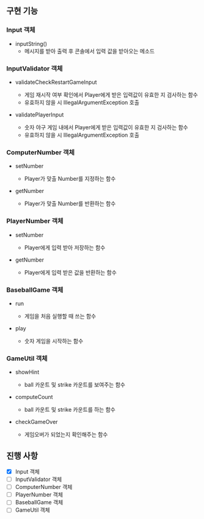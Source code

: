 ## 구현 기능

### Input 객체
- inputString()
    - 메시지를 받아 출력 후 콘솔에서 입력 값을 받아오는 메소드


### InputValidator 객체
- validateCheckRestartGameInput
    - 게임 재시작 여부 확인에서 Player에게 받은 입력값이 유효한 지 검사하는 함수
    - 유효하지 않을 시 IllegalArgumentException 호출


- validatePlayerInput
    - 숫자 야구 게임 내에서 Player에게 받은 입력값이 유효한 지 검사하는 함수
    - 유효하지 않을 시 IllegalArgumentException 호출


### ComputerNumber 객체
- setNumber
    - Player가 맞출 Number를 지정하는 함수


- getNumber
    - Player가 맞출 Number를 반환하는 함수


### PlayerNumber 객체
- setNumber
    - Player에게 입력 받아 저장하는 함수


- getNumber
    - Player에게 입력 받은 값을 반환하는 함수


### BaseballGame 객체
- run
    - 게임을 처음 실행할 때 쓰는 함수


- play
    - 숫자 게임을 시작하는 함수

### GameUtil 객체
- showHint
    - ball 카운트 및 strike 카운트를 보여주는 함수


- computeCount
    - ball 카운트 및 strike 카운트를 하는 함수


- checkGameOver
    - 게임오버가 되었는지 확인해주는 함수

## 진행 사항
- [X] Input 객체
- [ ] InputValidator 객체
- [ ] ComputerNumber 객체
- [ ] PlayerNumber 객체
- [ ] BaseballGame 객체
- [ ] GameUtil 객체